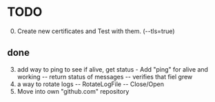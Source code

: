 # TODO

0. Create new certificates and Test with them. (--tls=true)

## done
3. add way to ping to see if alive, get status - Add "ping" for alive and working -- return status of messages -- verifies that fiel grew
2. a way to rotate logs	-- RotateLogFile -- Close/Open
1. Move into own "github.com" repository
